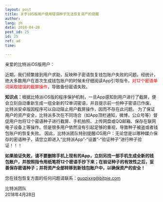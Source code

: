```yaml
---
layout: post
title: 关于iOS版用户使用错误种子无法恢复资产的提醒
author: 
lang: zh
data: 2018-04-28
post_id: 25
id: 25
ref: ad
time: 

---
```



亲爱的比特派iOS版用户：

近期，我们频繁接到用户求助，反映种子密语恢复钱包账户失败的问题。经统计，绝大多数用户在首次生成钱包账户的时候未仔细阅读App引导指令，<span style="color:red">对12个密语单词采取错误的截屏操作</span>，导致备份密语失败。

<strong>知识点：</strong>根据比特派iOS版的程序保护机制，一旦App感知到用户进行了截屏，便会立刻自动重新生成一组全新的12单词密语，并且提示前一份种子密语已作废。比特派安卓版因程序可以自动阻止用户截屏操作，因而不存在此问题。
为了保证用户的资产安全，比特派多次在不同场合（如App顶栏通知，微博，公众号等）督促用户勿将12个密语种子进行截屏、手机拍照、上传网盘或QQ邮箱、保存在联网电子设备上等操作。但是很多用户依然没有引起足够的重视，导致种子被盗或者钱包账户的恢复失败。
因此，比特派团队特别提醒iOS用户：无论您是以哪种媒介保存的密语种子，请您立即进入“比特派App”-“设置”-“验证种子”进行种子验证！！！


<strong>如果验证失败，请不要删除手机上现有的App，立刻另找一部手机生成全新的钱包账户，并按照指令用纸笔将12个密语手抄下来；在验证种子的有效性之后，妥善保存密语种子；并将资产全部转移到新钱包账户中，以确保资产的安全！</strong>


您在钱包恢复方面的任何问题请联系：<a href="mailto:guozixxg@bitpie.com" target="_blank">guozixxg@bitpie.com</a>


比特派团队<br/>
2018年4月28日


